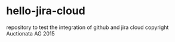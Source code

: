 # hello-jira-cloud
repository to test the integration of github and jira cloud
copyright Auctionata AG 2015
